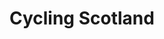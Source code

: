 ---
schema: default
title: Cycling Scotland
description: >-
  Working towards a sustainable, inclusive and healthy Scotland where anyone,
  anywhere can enjoy all the benefits of cycling.
logo: >-
  https://www.cycling.scot/app/theme/images/site/cycling-scotland-logo-invert.svg
type:
  - Other agency
portal_url: 'https://usmart.io/org/cyclingscotland/'
org_url: 'https://www.cycling.scot/'
twitter_handle: CyclingScotland
gss_code: ''
wikidata_org_qid: ''
wikidata_portal_qid: ''
wdtk_id: ''
---